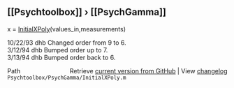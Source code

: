 ## [[Psychtoolbox]] &#8250; [[PsychGamma]]

x = [InitialXPoly](InitialXPoly)(values\_in,measurements)  
  
10/22/93    dhb     Changed order from 9 to 6.  
3/12/94     dhb     Bumped order up to 7.  
3/13/94     dhb     Bumped order back to 6.   




<div class="code_header" style="text-align:right;">
  <span style="float:left;">Path&nbsp;&nbsp;</span> <span class="counter">Retrieve <a href=
  "https://raw.github.com/Psychtoolbox-3/Psychtoolbox-3/beta/Psychtoolbox/PsychGamma/InitialXPoly.m">current version from GitHub</a> | View <a href=
  "https://github.com/Psychtoolbox-3/Psychtoolbox-3/commits/beta/Psychtoolbox/PsychGamma/InitialXPoly.m">changelog</a></span>
</div>
<div class="code">
  <code>Psychtoolbox/PsychGamma/InitialXPoly.m</code>
</div>

